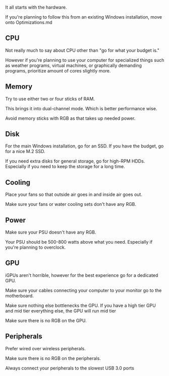 It all starts with the hardware. 

If you're planning to follow this from an existing Windows installation, move onto Optimizations.md

## CPU

Not really much to say about CPU other than "go for what your budget is." 

However if you're planning to use your computer for specialized things such as weather programs, virtual machines, or graphically demanding programs, prioritize amount of cores slightly more. 

## Memory

Try to use either two or four sticks of RAM.

This brings it into dual-channel mode. Which is better performance wise.

Avoid memory sticks with RGB as that takes up needed power.

## Disk

For the main Windows installation, go for an SSD. If you have the budget, go for a nice M.2 SSD.

If you need extra disks for general storage, go for high-RPM HDDs. Especially if you need to keep the storage for a long time.

## Cooling

Place your fans so that outside air goes in and inside air goes out.

Make sure your fans or water cooling sets don't have any RGB.

## Power

Make sure your PSU doesn't have any RGB.

Your PSU should be 500-800 watts above what you need. Especially if you're planning to overclock.

## GPU

iGPUs aren't horrible, however for the best experience go for a dedicated GPU.

Make sure your cables connecting your computer to your monitor go to the motherboard.

Make sure nothing else bottlenecks the GPU. 
If you have a high tier GPU and mid tier everything else, the GPU will run mid tier

Make sure there is no RGB on the GPU.

## Peripherals

Prefer wired over wireless peripherals.

Make sure there is no RGB on the peripherals.

Always connect your peripherals to the slowest USB 3.0 ports

